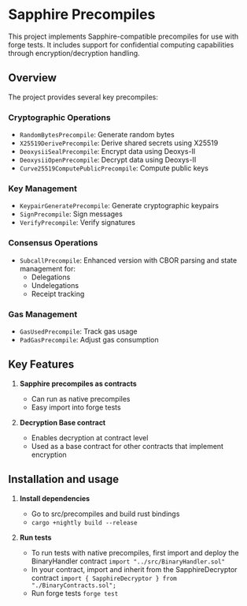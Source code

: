 # Sapphire Precompiles

This project implements Sapphire-compatible precompiles for use with forge tests. It includes support for confidential computing capabilities through encryption/decryption handling.

## Overview

The project provides several key precompiles:

### Cryptographic Operations
- `RandomBytesPrecompile`: Generate random bytes
- `X25519DerivePrecompile`: Derive shared secrets using X25519
- `DeoxysiiSealPrecompile`: Encrypt data using Deoxys-II
- `DeoxysiiOpenPrecompile`: Decrypt data using Deoxys-II
- `Curve25519ComputePublicPrecompile`: Compute public keys

### Key Management
- `KeypairGeneratePrecompile`: Generate cryptographic keypairs
- `SignPrecompile`: Sign messages
- `VerifyPrecompile`: Verify signatures

### Consensus Operations
- `SubcallPrecompile`: Enhanced version with CBOR parsing and state management for:
  - Delegations
  - Undelegations
  - Receipt tracking

### Gas Management
- `GasUsedPrecompile`: Track gas usage
- `PadGasPrecompile`: Adjust gas consumption

## Key Features

1. **Sapphire precompiles as contracts**
   - Can run as native precompiles
   - Easy import into forge tests

2. **Decryption Base contract**
   - Enables decryption at contract level
   - Used as a base contract for other contracts that implement encryption

## Installation and usage
1. **Install dependencies**
    - Go to src/precompiles and build rust bindings
    - `cargo +nightly build --release`

2. **Run tests**
    - To run tests with native precompiles, first import and deploy the BinaryHandler contract `import "../src/BinaryHandler.sol"`
    - In your contract, import and inherit from the SapphireDecryptor contract
    `import { SapphireDecryptor } from "./BinaryContracts.sol";`
    - Run forge tests `forge test`

